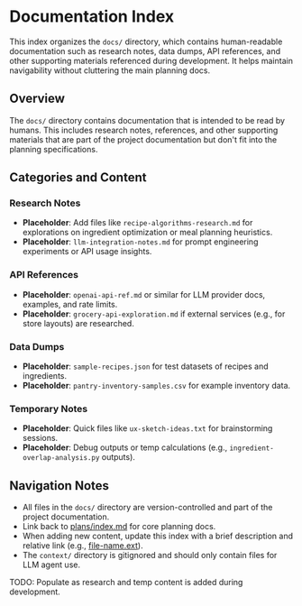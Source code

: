 # Documentation Index

This index organizes the `docs/` directory, which contains human-readable documentation such as research notes, data dumps, API references, and other supporting materials referenced during development. It helps maintain navigability without cluttering the main planning docs.

## Overview
The `docs/` directory contains documentation that is intended to be read by humans. This includes research notes, references, and other supporting materials that are part of the project documentation but don't fit into the planning specifications.

## Categories and Content

### Research Notes
- **Placeholder**: Add files like `recipe-algorithms-research.md` for explorations on ingredient optimization or meal planning heuristics.
- **Placeholder**: `llm-integration-notes.md` for prompt engineering experiments or API usage insights.

### API References
- **Placeholder**: `openai-api-ref.md` or similar for LLM provider docs, examples, and rate limits.
- **Placeholder**: `grocery-api-exploration.md` if external services (e.g., for store layouts) are researched.

### Data Dumps
- **Placeholder**: `sample-recipes.json` for test datasets of recipes and ingredients.
- **Placeholder**: `pantry-inventory-samples.csv` for example inventory data.

### Temporary Notes
- **Placeholder**: Quick files like `ux-sketch-ideas.txt` for brainstorming sessions.
- **Placeholder**: Debug outputs or temp calculations (e.g., `ingredient-overlap-analysis.py` outputs).

## Navigation Notes
- All files in the `docs/` directory are version-controlled and part of the project documentation.
- Link back to [plans/index.md](../plans/index.md) for core planning docs.
- When adding new content, update this index with a brief description and relative link (e.g., [file-name.ext](file-name.ext)).
- The `context/` directory is gitignored and should only contain files for LLM agent use.

TODO: Populate as research and temp content is added during development.